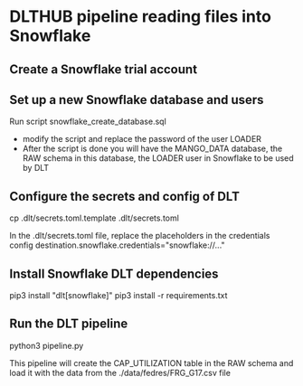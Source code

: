 # DLTHUB pipeline reading files into Snowflake

## Create a Snowflake trial account

## Set up a new Snowflake database and users

Run script snowflake_create_database.sql
- modify the script and replace the password of the user LOADER
- After the script is done you will have the MANGO_DATA database, the RAW schema in this database, 
the LOADER user in Snowflake to be used by DLT

## Configure the secrets and config of DLT

cp .dlt/secrets.toml.template .dlt/secrets.toml 

In the .dlt/secrets.toml file, replace the placeholders in the credentials config
destination.snowflake.credentials="snowflake://..."

## Install Snowflake DLT dependencies
pip3 install "dlt[snowflake]"
pip3 install -r requirements.txt

## Run the DLT pipeline
python3 pipeline.py

This pipeline will create the CAP_UTILIZATION table in the RAW schema and 
load it with the data from the ./data/fedres/FRG_G17.csv file




 